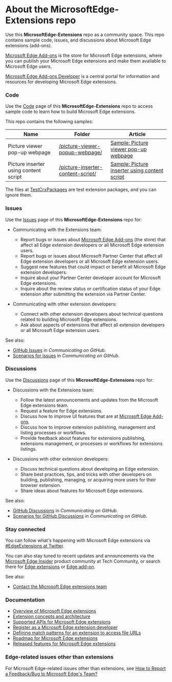 # About the MicrosoftEdge-Extensions repo

Use this **MicrosoftEdge-Extensions** repo as a community space.  This repo contains sample code, issues, and discussions about Microsoft Edge extensions (add-ons).

[Microsoft Edge Add-ons](https://microsoftedge.microsoft.com/addons/Microsoft-Edge-Extensions-Home) is the store for Microsoft Edge extensions, where you can publish your Microsoft Edge extensions and make them available to Microsoft Edge users.

[Microsoft Edge Add-ons Developer](https://developer.microsoft.com/microsoft-edge/extensions/) is a central portal for information and resources for developing Microsoft Edge extensions.


<!-- ====================================================================== -->
### Code

Use the [Code](https://github.com/microsoft/MicrosoftEdge-Extensions/tree/main/Extension-samples) page of this **MicrosoftEdge-Extensions** repo to access sample code to learn how to build Microsoft Edge extensions.

This repo contains the following samples:

| Name | Folder | Article |
| --- | --- | --- |
| Picture viewer pop-up webpage | [/picture-viewer-popup-webpage/](https://github.com/microsoft/MicrosoftEdge-Extensions/tree/main/Extension-samples/picture-viewer-popup-webpage) | [Sample: Picture viewer pop-up webpage](https://learn.microsoft.com/microsoft-edge/extensions-chromium/getting-started/picture-viewer-popup-webpage) |
| Picture inserter using content script | [/picture-inserter-content-script/](https://github.com/microsoft/MicrosoftEdge-Extensions/tree/main/Extension-samples/picture-inserter-content-script) | [Sample: Picture inserter using content script](https://learn.microsoft.com/microsoft-edge/extensions-chromium/getting-started/picture-inserter-content-script) |

The files at [TestCrxPackages](https://github.com/microsoft/MicrosoftEdge-Extensions/tree/main/Extension-samples/TestCrxPackages) are test extension packages, and you can ignore them.


<!-- ====================================================================== -->
### Issues
<!-- sync:
https://learn.microsoft.com/microsoft-edge/extensions-chromium/publish/contact-extensions-team#issues-page-in-the-microsoftedge-extensions-repo
https://github.com/microsoft/MicrosoftEdge-Extensions/blob/main/README.md#issues
-->

Use the [Issues](https://github.com/microsoft/MicrosoftEdge-Extensions/discussions) page of this **MicrosoftEdge-Extensions** repo for:

* Communicating with the Extensions team:
  * Report bugs or issues about [Microsoft Edge Add-ons](https://microsoftedge.microsoft.com/addons/) (the store) that affect all Edge extension developers or all Microsoft Edge extension users.
  * Report bugs or issues about Microsoft Partner Center that affect all Edge extension developers or all Microsoft Edge extension users.
  * Suggest new features that could impact or benefit all Microsoft Edge extension developers.
  * Inquire about your Partner Center developer account for Microsoft Edge extensions.
  * Inquire about the review status or certification status of your Edge extension after submitting the extension via Partner Center.

* Communicating with other extension developers:
  * Connect with other extension developers about technical questions related to building Microsoft Edge extensions.
  * Ask about aspects of extensions that affect all extension developers or all Microsoft Edge extension users.

See also:
* [GitHub Issues](https://docs.github.com/get-started/using-github/communicating-on-github#github-issues) in _Communicating on GitHub_.
* [Scenarios for issues](https://docs.github.com/get-started/using-github/communicating-on-github#scenarios-for-issues) in _Communicating on GitHub_.


<!-- ====================================================================== -->
### Discussions
<!-- sync:
https://learn.microsoft.com/microsoft-edge/extensions-chromium/publish/contact-extensions-team#discussion-forum-in-the-microsoftedge-extensions-repo
https://github.com/microsoft/MicrosoftEdge-Extensions/blob/main/README.md#discussions
-->

Use the [Discussions](https://github.com/microsoft/MicrosoftEdge-Extensions/discussions) page of this **MicrosoftEdge-Extensions** repo for:

* Discussions with the Extensions team:
  * Follow the latest announcements and updates from the Microsoft Edge extensions team.
  * Request a feature for Edge extensions.
  * Discuss how to improve UI features that are at [Microsoft Edge Add-ons](https://microsoftedge.microsoft.com/addons/).
  * Discuss how to improve extension publishing, management and listing processes or workflows.
  * Provide feedback about features for extensions publishing, extensions management, or processes or workflows for extensions listings.

* Discussions with other extension developers:
  * Discuss technical questions about developing an Edge extension.
  * Share best practices, tips, and tricks with other developers on building, publishing, managing, or acquiring more users for their browser extension.
  * Share ideas about features for Microsoft Edge extensions.

See also:
* [GitHub Discussions](https://docs.github.com/get-started/using-github/communicating-on-github#github-discussions) in _Communicating on GitHub_.
* [Scenarios for GitHub Discussions](https://docs.github.com/get-started/using-github/communicating-on-github#scenarios-for-github-discussions) in _Communicating on GitHub_.


<!-- ====================================================================== -->
### Stay connected

You can follow what's happening with Microsoft Edge extensions via [#EdgeExtensions at Twitter](https://x.com/search?q=%23EdgeExtensions&src=typed_query&f=live).
<!-- possible link: https://x.com/msedgedev/ -->

You can also stay tuned to recent updates and announcements via the [Microsoft Edge Insider](https://techcommunity.microsoft.com/category/MicrosoftEdgeInsider) product community at Tech Community, or search there for [Edge extensions](https://techcommunity.microsoft.com/search?q=edge+extensions&location=category%3AMicrosoftEdgeInsider)<!-- 1269 --> or [Edge add-on](https://techcommunity.microsoft.com/search?q=edge+add-on&location=category%3AMicrosoftEdgeInsider).<!-- 1108 -->

See also:
* [Contact the Microsoft Edge extensions team](https://learn.microsoft.com/microsoft-edge/extensions-chromium/publish/contact-extensions-team)


<!-- ====================================================================== -->
### Documentation

* [Overview of Microsoft Edge extensions](https://aka.ms/AboutEdgeAddons)
* [Extension concepts and architecture](https://aka.ms/EdgeAddonsLearn)
* [Supported APIs for Microsoft Edge extensions](https://learn.microsoft.com/microsoft-edge/extensions-chromium/developer-guide/api-support)
* [Register as a Microsoft Edge extension developer](https://learn.microsoft.com/microsoft-edge/extensions-chromium/publish/create-dev-account)
* [Defining match patterns for an extension to access file URLs](https://learn.microsoft.com/microsoft-edge/extensions-chromium/enterprise/match-patterns)
* [Roadmap for Microsoft Edge extensions](https://aka.ms/EdgeAddonsRoadmap)
* [Released features for Microsoft Edge extensions](https://aka.ms/EdgeAddonsReleaseNotes)
<!-- the 4 aka links are noted in the destination .md file -->


<!-- ====================================================================== -->
### Edge-related issues other than extensions

For Microsoft Edge-related issues other than extensions, see [How to Report a Feedback/Bug to Microsoft Edge's Team?](https://answers.microsoft.com/en-us/microsoftedge/forum/all/how-to-report-a-feedbackbug-to-microsoft-edges/20cc8eb5-11bb-43b6-95d1-e004d41ef876)<!-- /en-us/ required -->
